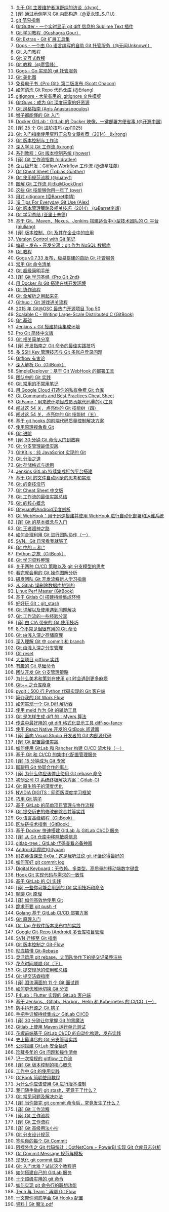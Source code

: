 1. [关于 Git 主要维护者滨野纯的访谈（dyng）](https://weekly.manong.io/bounce?nid=3&aid=47&url=http%3A%2F%2Fblog.dyngr.com%2Fblog%2F2013%2F09%2F26%2Fjunio-c-hamano-interview)
1. [[译] 通过示例学习 Git 内部构造（@夏永锋_SJTU）](https://weekly.manong.io/bounce?nid=6&aid=93&url=http%3A%2F%2Fyoungsterxyf.github.io%2F2013%2F09%2F28%2Flearning-git-internals-by-example%2F)
1. [git 简易指南](https://weekly.manong.io/bounce?nid=17&aid=367&url=http%3A%2F%2Frogerdudler.github.io%2Fgit-guide%2Findex.zh.html)
1. [GitGutter - 一个实时显示 git diff 信息的 Sublime Text 插件](https://weekly.manong.io/bounce?nid=18&aid=413&url=https%3A%2F%2Fgithub.com%2Fjisaacks%2FGitGutter)
1. [Git 学习教程（Kushagra Gour）](https://weekly.manong.io/bounce?nid=19&aid=446&url=http%3A%2F%2Fkushagragour.in%2Fblog%2F2014%2F01%2Fbuild-git-learn-git%2F)
1. [Git Extras - Git 扩展工具集](https://weekly.manong.io/bounce?nid=24&aid=783&url=https%3A%2F%2Fgithub.com%2Fvisionmedia%2Fgit-extras)
1. [Gogs - 一个由 Go 语言编写的自助 Git 托管服务（@无闻Unknown）](https://weekly.manong.io/bounce?nid=25&aid=848&url=https%3A%2F%2Fgithub.com%2Fgogits%2Fgogs)
1. [Git 入门教程](https://weekly.manong.io/bounce?nid=28&aid=953&url=http%3A%2F%2Fwww.git-tower.com%2Flearn%2F)
1. [Git 交互式教程](https://weekly.manong.io/bounce?nid=30&aid=1026&url=https%3A%2F%2Ftry.github.io%2F)
1. [Git 教程（@廖雪峰）](https://weekly.manong.io/bounce?nid=38&aid=1252&url=http%3A%2F%2Fwww.liaoxuefeng.com%2Fwiki%2F0013739516305929606dd18361248578c67b8067c8c017b000)
1. [Gogs - Go 实现的 git 托管服务](https://weekly.manong.io/bounce?nid=42&aid=1378&url=https%3A%2F%2Fgithub.com%2Fgogits%2Fgogs%2F)
1. [Git 美化图](https://weekly.manong.io/bounce?nid=44&aid=1433&url=http%3A%2F%2Fjustinhileman.info%2Farticle%2Fgit-pretty%2F)
1. [免费电子书《Pro Git》第二版发布 (Scott Chacon)](https://weekly.manong.io/bounce?nid=49&aid=1564&url=http%3A%2F%2Fgit-scm.com%2Fbook%2Fen%2Fv2)
1. [如何清洗 Git Repo 代码仓库 (@Erlang)](https://weekly.manong.io/bounce?nid=49&aid=1568&url=http%3A%2F%2Fblog.eood.cn%2Fhow-to-clean-up-git-repo)
1. [gitignore - 大量有用的 .gitignore 文件模版](https://weekly.manong.io/bounce?nid=58&aid=1817&url=https%3A%2F%2Fgithub.com%2Fgithub%2Fgitignore)
1. [GitGuys：成为 Git 深度玩家的好资源](https://weekly.manong.io/bounce?nid=62&aid=1950&url=http%3A%2F%2Fwww.gitguys.com%2Ftopics%2F)
1. [Git 风格指南 (Agis Anastasopoulos)](https://weekly.manong.io/bounce?nid=66&aid=2098&url=https%3A%2F%2Fgithub.com%2Fagis-%2Fgit-style-guide)
1. [猴子都能懂的 Git 入门](https://weekly.manong.io/bounce?nid=68&aid=2185&url=http%3A%2F%2Fbacklogtool.com%2Fgit-guide%2Fcn%2F)
1. [Docker GitLab：GitLab 的 Docker 映像，一键部署方便省事 (@开源中国)](https://weekly.manong.io/bounce?nid=68&aid=2192&url=http%3A%2F%2Fwww.oschina.net%2Fp%2Fdocker-gitlab)
1. [[译] 25 个 Git 进阶技巧 (zpl1025)](https://weekly.manong.io/bounce?nid=70&aid=2271&url=http%3A%2F%2Flinux.cn%2Farticle-5418-weibo.html)
1. [Git 入门指南使用资料汇总及文章推荐（2014） (ixirong)](https://weekly.manong.io/bounce?nid=73&aid=2453&url=http%3A%2F%2Fixirong.com%2F2014%2F11%2F19%2Fthe-way-to-learn-git%2F)
1. [Git 版本控制与工作流](https://weekly.manong.io/bounce?nid=74&aid=2504&url=http%3A%2F%2Fwww.jianshu.com%2Fp%2F67afe711c731)
1. [深入学习 Git 工作流 (ixirong)](https://weekly.manong.io/bounce?nid=75&aid=2568&url=https%3A%2F%2Fgithub.com%2Fxirong%2Fmy-git%2Fblob%2Fmaster%2Fgit-workflow-tutorial.md)
1. [系列教程：Git 版本控制系统 (ihower)](https://weekly.manong.io/bounce?nid=76&aid=2634&url=https%3A%2F%2Fihower.tw%2Fgit%2F)
1. [[译] Git 工作流指南 (oldratlee)](https://weekly.manong.io/bounce?nid=81&aid=3020&url=https%3A%2F%2Fgithub.com%2Foldratlee%2Ftranslations%2Ftree%2Fmaster%2Fgit-workflows-and-tutorials)
1. [企业级开发：Gitflow Workflow 工作流 (@流星狂飙)](https://weekly.manong.io/bounce?nid=81&aid=3021&url=http%3A%2F%2Fwww.jianshu.com%2Fp%2F104fa8b15d1e)
1. [Git Cheat Sheet (Tobias Günther)](https://weekly.manong.io/bounce?nid=82&aid=3152&url=http%3A%2F%2Fwww.git-tower.com%2Fblog%2Fgit-cheat-sheet%2F)
1. [Git 使用规范流程 (@ruanyf)](https://weekly.manong.io/bounce?nid=83&aid=3215&url=http%3A%2F%2Fwww.ruanyifeng.com%2Fblog%2F2015%2F08%2Fgit-use-process.html)
1. [图解 Git 工作流 (llitfk@DockOne)](https://weekly.manong.io/bounce?nid=85&aid=3401&url=http%3A%2F%2Fwww.jianshu.com%2Fp%2F08ad7e427fec)
1. [这些 Git 技能够你用一年了 (pyer)](https://weekly.manong.io/bounce?nid=86&aid=3455&url=http%3A%2F%2Fwww.cnblogs.com%2Fpyer%2Fp%2F4752770.html)
1. [用对 gitignore (@Barret李靖)](https://weekly.manong.io/bounce?nid=87&aid=3554&url=http%3A%2F%2Fwww.barretlee.com%2Fblog%2F2015%2F09%2F06%2Fset-gitignore-after-add-file%2F)
1. [19 Tips For Everyday Git Use (Alex)](https://weekly.manong.io/bounce?nid=88&aid=3641&url=http%3A%2F%2Fwww.alexkras.com%2F19-git-tips-for-everyday-use%2F%3Fhmsr%3Dtoutiao.io%26utm_medium%3Dtoutiao.io%26utm_source%3Dtoutiao.io)
1. [Git 版本管理策略及相关技巧（2014） (@Barret李靖)](https://weekly.manong.io/bounce?nid=89&aid=3729&url=http%3A%2F%2Fwww.barretlee.com%2Fblog%2F2014%2F05%2F07%2Fcb-git-improve%2F%3Fhmsr%3Dtoutiao.io%26utm_medium%3Dtoutiao.io%26utm_source%3Dtoutiao.io)
1. [Git 学习总结 (亚里士朱德)](https://weekly.manong.io/bounce?nid=89&aid=3756&url=http%3A%2F%2Fyalishizhude.github.io%2F2015%2F09%2F16%2Fgit%2F%3Fhmsr%3Dtoutiao.io%26utm_medium%3Dtoutiao.io%26utm_source%3Dtoutiao.io)
1. [基于 Git、Maven、Nexus、Jenkins 搭建适合中小型技术团队的 CI 平台 (qiuliang)](https://weekly.manong.io/bounce?nid=90&aid=3866&url=http%3A%2F%2Fwww.qiuliang.net%2Ftech%2F2015%2F10%2F02%2Fgit-nexus-jenkins-ci.html%3Fhmsr%3Dtoutiao.io%26utm_medium%3Dtoutiao.io%26utm_source%3Dtoutiao.io)
1. [[译] 版本控制、Git 及其在企业中的应用](https://weekly.manong.io/bounce?nid=91&aid=3942&url=http%3A%2F%2Fwww.infoq.com%2Fcn%2Farticles%2Fgit-enterprise)
1. [Version Control with Git 笔记](https://weekly.manong.io/bounce?nid=96&aid=4381&url=http%3A%2F%2Fwiki.tankywoo.com%2Fbook%2Fversion-control-with-git.html)
1. [编辑 - 发布 - 开发分离：git 作为 NoSQL 数据库](https://weekly.manong.io/bounce?nid=96&aid=4409&url=https%3A%2F%2Fwww.phodal.com%2Fblog%2Fediting-publishing-coding-seperate-git-nosql-database%2F)
1. [Git 教程](https://weekly.manong.io/bounce?nid=97&aid=4478&url=https%3A%2F%2Fgithub.com%2Fgeeeeeeeeek%2Fgit-recipes%2Fwiki)
1. [Gogs v0.7.33 发布，极易搭建的自助 Git 托管服务](https://weekly.manong.io/bounce?nid=98&aid=4618&url=http%3A%2F%2Fwww.oschina.net%2Fnews%2F68729%2Fgogs-0-7-33)
1. [常用 Git 命令清单](https://weekly.manong.io/bounce?nid=99&aid=4667&url=http%3A%2F%2Fwww.ruanyifeng.com%2Fblog%2F2015%2F12%2Fgit-cheat-sheet.html)
1. [Git 超级简明手册](https://weekly.manong.io/bounce?nid=99&aid=4707&url=https%3A%2F%2Fgithub.com%2Fshendl1978%2Fblog%2Fwiki%2FGit%25E8%25B6%2585%25E7%25BA%25A7%25E7%25AE%2580%25E6%2598%258E%25E6%2589%258B%25E5%2586%258C)
1. [[译] Git 学习圣经《Pro Git 2nd》](https://weekly.manong.io/bounce?nid=101&aid=4853&url=http%3A%2F%2Fgit-scm.com%2Fbook%2Fzh%2Fv2)
1. [用 Docker 和 Git 搭建在线开发环境](https://weekly.manong.io/bounce?nid=101&aid=4861&url=http%3A%2F%2Fdockone.io%2Farticle%2F930)
1. [Git 协作流程](https://weekly.manong.io/bounce?nid=101&aid=4873&url=http%3A%2F%2Fwww.ruanyifeng.com%2Fblog%2F2015%2F12%2Fgit-workflow.html)
1. [Git 全解析之用起来先](https://weekly.manong.io/bounce?nid=102&aid=4927&url=http%3A%2F%2Fwustrive2008.github.io%2F2016%2F01%2F06%2F%25E7%2589%2588%25E6%259C%25AC%25E6%258E%25A7%25E5%2588%25B6%2FGit%25E5%2585%25A8%25E8%25A7%25A3%25E6%259E%2590%25E4%25B9%258B%25E5%2585%2588%25E7%2594%25A8%25E8%25B5%25B7%25E6%259D%25A5%2F)
1. [Githug：Git 游戏通关流程](https://weekly.manong.io/bounce?nid=102&aid=4931&url=http%3A%2F%2Fwww.jianshu.com%2Fp%2F482b32716bbe)
1. [2015 年 Git@OSC 最热门开源项目 Top 50](https://weekly.manong.io/bounce?nid=102&aid=4952&url=http%3A%2F%2Fwww.oschina.net%2Fnews%2F69661%2F2015-git-osc--opensource-project-ranking-top-50)
1. [Scalable C - Writing Large-Scale Distributed C (GitBook)](https://weekly.manong.io/bounce?nid=103&aid=4985&url=https%3A%2F%2Fhintjens.gitbooks.io%2Fscalable-c%2Fcontent%2Fpreface.html)
1. [Git 基础](https://weekly.manong.io/bounce?nid=103&aid=5010&url=https%3A%2F%2Fgithub.com%2Fmzkmzk%2FRead%2Fblob%2Fmaster%2Fprogit.md)
1. [Jenkins + Git 搭建持续集成环境](https://weekly.manong.io/bounce?nid=103&aid=5052&url=http%3A%2F%2Fwww.cnblogs.com%2Fdojo-lzz%2Fp%2F5125619.html%3Ff%3Dtt)
1. [Pro Git 简体中文版](https://weekly.manong.io/bounce?nid=106&aid=5298&url=http%3A%2F%2Fiissnan.com%2Fprogit%2F)
1. [Git 相关简单分享](https://weekly.manong.io/bounce?nid=108&aid=5444&url=http%3A%2F%2Fwww.jianshu.com%2Fp%2F331cd9fdeae7)
1. [[译] 开发指南之 Git 命令的最佳实践技巧](https://weekly.manong.io/bounce?nid=109&aid=5495&url=http%3A%2F%2Fwww.freebuf.com%2Ftools%2F98396.html)
1. [多 SSH Key 管理技巧与 Git 多账户登录问题](https://weekly.manong.io/bounce?nid=109&aid=5524&url=http%3A%2F%2Fwww.barretlee.com%2Fblog%2F2016%2F03%2F09%2Fconfig-in-ssh-after-troubling-git-connection%2F)
1. [Gitflow 有害论](https://weekly.manong.io/bounce?nid=112&aid=5785&url=http%3A%2F%2Finsights.thoughtworkers.org%2Fgitflow-consider-harmful%2F)
1. [深入解析 Go（GitBook）](https://weekly.manong.io/bounce?nid=114&aid=8886&url=https%3A%2F%2Ftoutiao.io%2Fk%2Fagdqbh)
1. [SimpleDeployer：基于 Git WebHook 的部署工具](https://weekly.manong.io/bounce?nid=114&aid=5956&url=https%3A%2F%2Fgithub.com%2Fyourtion%2FSimpleDeployer)
1. [团队中的 Git 实践](https://weekly.manong.io/bounce?nid=115&aid=6002&url=https%3A%2F%2Fourai.ws%2Fposts%2Fworking-with-git-in-team%2F)
1. [Git 常用的不常用笔记](https://weekly.manong.io/bounce?nid=115&aid=6032&url=http%3A%2F%2Fleoray.leanote.com%2Fpost%2Fgit)
1. [用 Google Cloud 打造你的私有免费 Git 仓库](https://weekly.manong.io/bounce?nid=116&aid=6106&url=http%3A%2F%2Fchinagdg.org%2F2016%2F04%2F%25E7%2594%25A8-google-cloud-%25E6%2589%2593%25E9%2580%25A0%25E4%25BD%25A0%25E7%259A%2584%25E7%25A7%2581%25E6%259C%2589%25E5%2585%258D%25E8%25B4%25B9-git-%25E4%25BB%2593%25E5%25BA%2593%2F)
1. [Git Commands and Best Practices Cheat Sheet](https://weekly.manong.io/bounce?nid=116&aid=6110&url=http%3A%2F%2Fzeroturnaround.com%2Frebellabs%2Fgit-commands-and-best-practices-cheat-sheet%2F)
1. [GitFame：用来统计项目成员贡献代码量的小工具](https://weekly.manong.io/bounce?nid=117&aid=6202&url=https%3A%2F%2Fgithub.com%2Foleander%2Fgit-fame-rb)
1. [闯过这 54 关，点亮你的 Git 技能树（四）](https://weekly.manong.io/bounce?nid=118&aid=6242&url=https%3A%2F%2Fcodingstyle.cn%2Ftopics%2F178)
1. [闯过这 54 关，点亮你的 Git 技能树（五）](https://weekly.manong.io/bounce?nid=119&aid=6333&url=https%3A%2F%2Fcodingstyle.cn%2Ftopics%2F181)
1. [基于 git hooks 的前端代码质量控制解决方案](https://weekly.manong.io/bounce?nid=120&aid=6400&url=https%3A%2F%2Fgithub.com%2Fkuitos%2Fkuitos.github.io%2Fissues%2F28)
1. [使用原理视角看 Git](https://weekly.manong.io/bounce?nid=122&aid=6565&url=https%3A%2F%2Fblog.coding.net%2Fblog%2Fprinciple-of-Git)
1. [Git 进阶](https://weekly.manong.io/bounce?nid=123&aid=6643&url=http%3A%2F%2Fmp.weixin.qq.com%2Fs%3F__biz%3DMzA4NTQwNDcyMA%3D%3D%26mid%3D2650661929%26idx%3D1%26sn%3D69e00516a30723c5a20af3c7a84173a4)
1. [[译] 30 分钟 Git 命令入门到放弃](https://weekly.manong.io/bounce?nid=124&aid=6703&url=http%3A%2F%2Fwww.w3ctrain.com%2F2016%2F06%2F26%2Flearn-git-in-30-minutes%2F)
1. [Git 分支管理最佳实践](https://weekly.manong.io/bounce?nid=124&aid=6730&url=http%3A%2F%2Fwww.ibm.com%2Fdeveloperworks%2Fcn%2Fjava%2Fj-lo-git-mange%2Findex.html)
1. [GitKit.js：纯 JavaScript 实现的 Git](https://weekly.manong.io/bounce?nid=124&aid=6736&url=https%3A%2F%2Fgithub.com%2FSamyPesse%2Fgitkit-js)
1. [Git 分治之道 ](https://weekly.manong.io/bounce?nid=126&aid=6856&url=https%3A%2F%2Fzhuanlan.zhihu.com%2Fp%2F21486693)
1. [Git 存储格式与运用](https://weekly.manong.io/bounce?nid=127&aid=6929&url=http%3A%2F%2Fforcemz.net%2Fgit%2F2016%2F07%2F10%2FGitStorage%2F)
1. [Jenkins GitLab 持续集成打包平台搭建](https://weekly.manong.io/bounce?nid=128&aid=6963&url=http%3A%2F%2Fskyseraph.com%2F2016%2F07%2F18%2FTools%2FJenkins%2520Gitlab%25E6%258C%2581%25E7%25BB%25AD%25E9%259B%2586%25E6%2588%2590%25E6%2589%2593%25E5%258C%2585%25E5%25B9%25B3%25E5%258F%25B0%25E6%2590%25AD%25E5%25BB%25BA%2F)
1. [基于 Git 的文件自动同步的思考和实现](https://weekly.manong.io/bounce?nid=128&aid=6964&url=http%3A%2F%2Fwuzhiwei.net%2Ffile_sync_git%2F)
1. [Git 的奇技淫巧](https://weekly.manong.io/bounce?nid=130&aid=7120&url=https%3A%2F%2Fgithub.com%2F521xueweihan%2Fgit-tips)
1. [Git Cheat Sheet 中文版](https://weekly.manong.io/bounce?nid=132&aid=7265&url=http%3A%2F%2Ftoutiao.io%2Fj%2F9w9tgk)
1. [Git 工作流的最佳实践总结](https://weekly.manong.io/bounce?nid=135&aid=7467&url=http%3A%2F%2Ftoutiao.io%2Fj%2F7h26k3)
1. [Git 的核心概念](https://weekly.manong.io/bounce?nid=138&aid=7663&url=https%3A%2F%2Ftoutiao.io%2Fj%2Fev3jrb)
1. [Gityuan的Android深度剖析](https://weekly.manong.io/bounce?nid=140&aid=7832&url=http%3A%2F%2Ftoutiao.io%2Fsubjects%2F73076)
1. [Git WebHook：用于迅速搭建并使用 WebHook 进行自动化部署和运维系统](https://weekly.manong.io/bounce?nid=141&aid=7893&url=https%3A%2F%2Ftoutiao.io%2Fk%2Fe3xh5l)
1. [[译] Git 的基本概念与入门](https://weekly.manong.io/bounce?nid=145&aid=8119&url=https%3A%2F%2Ftoutiao.io%2Fk%2Fdqe32l)
1. [Git 王者超神之路](https://weekly.manong.io/bounce?nid=145&aid=8122&url=https%3A%2F%2Ftoutiao.io%2Fk%2Fqozd8l)
1. [如何合理利用 Git 进行团队协作（一）](https://weekly.manong.io/bounce?nid=147&aid=8237&url=https%3A%2F%2Ftoutiao.io%2Fk%2F8pvy7x)
1. [SVN、Git 日常看我就够了](https://weekly.manong.io/bounce?nid=148&aid=8291&url=https%3A%2F%2Ftoutiao.io%2Fk%2F84rpdi)
1. [Git 中的 ~ 和 ^](https://weekly.manong.io/bounce?nid=150&aid=8417&url=https%3A%2F%2Ftoutiao.io%2Fk%2Fw42onn)
1. [Python 之旅（GitBook）](https://weekly.manong.io/bounce?nid=151&aid=8463&url=https%3A%2F%2Ftoutiao.io%2Fk%2Fibis6n)
1. [Git 学习资料整理](https://weekly.manong.io/bounce?nid=151&aid=8469&url=https%3A%2F%2Ftoutiao.io%2Fk%2Fe0z7t1)
1. [关于两种 CI/CD 策略以及 git 分支模型的思考](https://weekly.manong.io/bounce?nid=151&aid=8470&url=https%3A%2F%2Ftoutiao.io%2Fk%2F0h09qz)
1. [看完就会用的 Git 操作图解分析](https://weekly.manong.io/bounce?nid=152&aid=8533&url=https%3A%2F%2Ftoutiao.io%2Fk%2Fjdf8pv)
1. [研发团队 Git 开发流程新人学习指南](https://weekly.manong.io/bounce?nid=153&aid=8607&url=https%3A%2F%2Ftoutiao.io%2Fk%2Fxr5ri1)
1. [从 Gitlab 误删除数据库想到的](https://weekly.manong.io/bounce?nid=153&aid=8592&url=https%3A%2F%2Ftoutiao.io%2Fk%2F380iab)
1. [Linux Perf Master (GitBook)](https://weekly.manong.io/bounce?nid=154&aid=8675&url=https%3A%2F%2Ftoutiao.io%2Fk%2Fcozjnd)
1. [基于 Gitlab CI 搭建持续集成环境](https://weekly.manong.io/bounce?nid=154&aid=8688&url=https%3A%2F%2Ftoutiao.io%2Fk%2Frxtd42)
1. [好好玩 Git：git_stash](https://weekly.manong.io/bounce?nid=154&aid=8696&url=https%3A%2F%2Ftoutiao.io%2Fk%2Fu5pw9u)
1. [Git 详解以及使用遇到问题解决](https://weekly.manong.io/bounce?nid=156&aid=8820&url=https%3A%2F%2Ftoutiao.io%2Fk%2Ffar2l2)
1. [Git 工作流的一些经验分享](https://weekly.manong.io/bounce?nid=156&aid=8833&url=https%3A%2F%2Ftoutiao.io%2Fk%2Fpb0bnk)
1. [[译] 由 CIA 带来的 Git 使用技巧](https://weekly.manong.io/bounce?nid=158&aid=8973&url=https%3A%2F%2Ftoutiao.io%2Fk%2Fg9xq9f)
1. [8 个不常见但很有用的 Git 命令](https://weekly.manong.io/bounce?nid=160&aid=9108&url=https%3A%2F%2Ftoutiao.io%2Fk%2Fr5y8t8)
1. [Git 由浅入深之存储原理](https://weekly.manong.io/bounce?nid=160&aid=9113&url=https%3A%2F%2Ftoutiao.io%2Fk%2Fbuqh3c)
1. [深入理解 Git 中 commit 和 branch](https://weekly.manong.io/bounce?nid=161&aid=9187&url=https%3A%2F%2Ftoutiao.io%2Fk%2F1twcad)
1. [Git 由浅入深之分支管理](https://weekly.manong.io/bounce?nid=162&aid=9254&url=https%3A%2F%2Ftoutiao.io%2Fk%2Fm2qaii)
1. [Git reset](https://weekly.manong.io/bounce?nid=162&aid=9271&url=https%3A%2F%2Ftoutiao.io%2Fk%2Fextoyh)
1. [大型项目 gitflow 实践](https://weekly.manong.io/bounce?nid=162&aid=9272&url=https%3A%2F%2Ftoutiao.io%2Fk%2F44t31n)
1. [有趣的 Git 基础命令](https://weekly.manong.io/bounce?nid=163&aid=9326&url=https%3A%2F%2Ftoutiao.io%2Fk%2Fztzwvk)
1. [团队开发 Git 分支管理策略](https://weekly.manong.io/bounce?nid=163&aid=9327&url=https%3A%2F%2Ftoutiao.io%2Fk%2Fyl5gq8)
1. [为什么美术和策划在使用 git 时会遇到更多麻烦](https://weekly.manong.io/bounce?nid=163&aid=9346&url=https%3A%2F%2Ftoutiao.io%2Fk%2Fwud7zb)
1. [Git++ 之仓库瘦身](https://weekly.manong.io/bounce?nid=164&aid=9399&url=https%3A%2F%2Ftoutiao.io%2Fk%2Frevlv8)
1. [pygit：500 行 Python 代码实现的 Git 客户端](https://weekly.manong.io/bounce?nid=166&aid=9576&url=https%3A%2F%2Ftoutiao.io%2Fk%2Fog5mcw)
1. [简介我的 Git Work Flow](https://weekly.manong.io/bounce?nid=167&aid=9617&url=https%3A%2F%2Ftoutiao.io%2Fk%2Ff5im3c)
1. [如何实现一个 Git Diff 解析器](https://weekly.manong.io/bounce?nid=168&aid=9679&url=https%3A%2F%2Ftoutiao.io%2Fk%2Fn5ws67)
1. [使用 meld 作为 Git 的辅助工具](https://weekly.manong.io/bounce?nid=170&aid=9829&url=https%3A%2F%2Ftoutiao.io%2Fk%2F4jmjyq)
1. [Git 是怎样生成 diff 的：Myers 算法](https://weekly.manong.io/bounce?nid=170&aid=9836&url=https%3A%2F%2Ftoutiao.io%2Fk%2Ft31dvb)
1. [传说中最好用的 git diff 格式化显示工具 diff-so-fancy](https://weekly.manong.io/bounce?nid=170&aid=9838&url=https%3A%2F%2Ftoutiao.io%2Fk%2Ffm0k6x)
1. [使用 React Native 开发的 GitBook 阅读器](https://weekly.manong.io/bounce?nid=172&aid=9991&url=https%3A%2F%2Ftoutiao.io%2Fk%2F8nn82y)
1. [[译] 面向 Visual Studio 开发者的 Git 内部源代码](https://weekly.manong.io/bounce?nid=176&aid=10234&url=http%3A%2F%2Fmp.weixin.qq.com%2Fs%2F3EtuI_CBhd8mKjBufa01xw)
1. [[译] Git 配置最佳实践](https://weekly.manong.io/bounce?nid=176&aid=10235&url=https%3A%2F%2Ftoutiao.io%2Fk%2Fw0lj0d)
1. [如何使用 GitLab 和 Rancher 构建 CI/CD 流水线（一）](https://weekly.manong.io/bounce?nid=180&aid=10540&url=https%3A%2F%2Ftoutiao.io%2Fk%2Figx3e4)
1. [基于 Git 和 CI/CD 的集中化配置管理服务](https://weekly.manong.io/bounce?nid=182&aid=10672&url=https%3A%2F%2Ftoutiao.io%2Fk%2Fny5k34)
1. [[译] 15 分钟成为 Git 专家](https://weekly.manong.io/bounce?nid=184&aid=10825&url=https%3A%2F%2Ftoutiao.io%2Fk%2F8z92sj)
1. [聊聊用 Git 协同合作的事儿](https://weekly.manong.io/bounce?nid=184&aid=10828&url=http%3A%2F%2Fmp.weixin.qq.com%2Fs%2FTQRbcYu5m5px55SAmAhN8w)
1. [[译] 为什么你应该停止使用 Git rebase 命令](https://weekly.manong.io/bounce?nid=187&aid=11081&url=https%3A%2F%2Ftoutiao.io%2Fk%2Fbuywql)
1. [初创公司 CI 系统终极解决方案：Gitlab-CI](https://weekly.manong.io/bounce?nid=193&aid=11483&url=https%3A%2F%2Ftoutiao.io%2Fk%2Fgd1pkx)
1. [Git 原生钩子的深度优化](https://weekly.manong.io/bounce?nid=194&aid=11539&url=https%3A%2F%2Ftoutiao.io%2Fk%2Finuyaz)
1. [NVIDIA DIGITS：网页版深度学习框架](https://weekly.manong.io/bounce?nid=195&aid=11607&url=http%3A%2F%2Fmp.weixin.qq.com%2Fs%2FjQLMLpUTHb_xERI6jthfHA)
1. [巧用 Git 钩子](https://weekly.manong.io/bounce?nid=195&aid=11625&url=https%3A%2F%2Ftoutiao.io%2Fk%2Fk237rm)
1. [基于 GitLab 的简单项目管理与协作流程](https://weekly.manong.io/bounce?nid=195&aid=11630&url=https%3A%2F%2Ftoutiao.io%2Fk%2Fhxppai)
1. [Git 提交历史的修改删除合并等实践](https://weekly.manong.io/bounce?nid=197&aid=11759&url=https%3A%2F%2Ftoutiao.io%2Fk%2Flib9yz)
1. [Go 语言高级编程（GitBook）](https://weekly.manong.io/bounce?nid=200&aid=11982&url=https%3A%2F%2Ftoutiao.io%2Fk%2Fa8suqk)
1. [区块链技术指南（GitBook）](https://weekly.manong.io/bounce?nid=201&aid=12078&url=https%3A%2F%2Ftoutiao.io%2Fk%2Fj2n2ea)
1. [基于 Docker 快速搭建 GitLab 与 GitLab CI/CD 服务](https://weekly.manong.io/bounce?nid=207&aid=12524&url=https%3A%2F%2Ftoutiao.io%2Fk%2Fn1hviv)
1. [[译] 从 Git 仓库中移除敏感信息](https://weekly.manong.io/bounce?nid=208&aid=12581&url=https%3A%2F%2Ftoutiao.io%2Fk%2Fo28aza)
1. [gitlab-tree：GitLab 代码查看必备神器](https://weekly.manong.io/bounce?nid=209&aid=12677&url=https%3A%2F%2Ftoutiao.io%2Fk%2F09dtd6)
1. [Android达摩院(Gityuan)](https://weekly.manong.io/bounce?nid=214&aid=13032&url=http%3A%2F%2Ftoutiao.io%2Fsubjects%2F73076%23214)
1. [码农英语课堂 0x0a：这是我听过说 git 坏话说得最好的](https://weekly.manong.io/bounce?nid=215&aid=13081&url=https%3A%2F%2Fmp.weixin.qq.com%2Fs%2Fhxdm7Lw_eytEnZw2C5bgqA)
1. [如何写好 git commit log](https://weekly.manong.io/bounce?nid=215&aid=13088&url=https%3A%2F%2Ftoutiao.io%2Fk%2F5wkeoj)
1. [Digital Keyboard：无依赖、多类型、高质量的移动端数字键盘](https://weekly.manong.io/bounce?nid=216&aid=13159&url=https%3A%2F%2Ftoutiao.io%2Fk%2Fd6spih)
1. [Hook Git 实现代码与需求的一致性](https://weekly.manong.io/bounce?nid=224&aid=13684&url=https%3A%2F%2Fmp.weixin.qq.com%2Fs%2FxQXOw4YxVc3WtowxxVMxsg)
1. [基于 GitLab 的 CI 实践](https://weekly.manong.io/bounce?nid=226&aid=13815&url=https%3A%2F%2Fmp.weixin.qq.com%2Fs%2FZzJnZtZn3sX-JmPfs1uASg)
1. [[译] 一些你可能会用到的 Git 实用技巧和命令](https://weekly.manong.io/bounce?nid=227&aid=13882&url=https%3A%2F%2Fmp.weixin.qq.com%2Fs%2FpQfxMGU6mB3AmZIiFpw2bQ)
1. [聊聊 Git 原理](https://weekly.manong.io/bounce?nid=228&aid=13943&url=https%3A%2F%2Fmp.weixin.qq.com%2Fs%2FuBkRUkUKrVHnf4lt9vASIA)
1. [[译] 如何高效地使用 Git](https://weekly.manong.io/bounce?nid=231&aid=14162&url=https%3A%2F%2Ftoutiao.io%2Fk%2Fyizapg)
1. [跪求不要 git push -f](https://weekly.manong.io/bounce?nid=234&aid=14357&url=https%3A%2F%2Ftoutiao.io%2Fk%2Fi1eiic)
1. [Golang 基于 GitLab CI/CD 部署方案](https://weekly.manong.io/bounce?nid=235&aid=14403&url=https%3A%2F%2Ftoutiao.io%2Fk%2Fwzqut3)
1. [Git 原理入门](https://weekly.manong.io/bounce?nid=235&aid=14408&url=https%3A%2F%2Ftoutiao.io%2Fk%2Frie4tw)
1. [Git Tag 在软件版本发布中的实践](https://weekly.manong.io/bounce?nid=237&aid=14562&url=https%3A%2F%2Ftoutiao.io%2Fk%2Fx6eqio)
1. [Google Git-Repo (Android) 多仓库项目管理](https://weekly.manong.io/bounce?nid=241&aid=14803&url=https%3A%2F%2Ftoutiao.io%2Fk%2Fbrgzpa)
1. [SVN 迁移至 Git 指南](https://weekly.manong.io/bounce?nid=241&aid=14815&url=https%3A%2F%2Fmp.weixin.qq.com%2Fs%2FgnXoY9M09YycJyhwVVpmIA)
1. [Git 版本控制之 Git-Flow](https://weekly.manong.io/bounce?nid=243&aid=14917&url=https%3A%2F%2Ftoutiao.io%2Fk%2F3auvvy)
1. [彻底搞懂 Git-Rebase](https://weekly.manong.io/bounce?nid=244&aid=14997&url=https%3A%2F%2Ftoutiao.io%2Fk%2Fwlfdqh)
1. [灵活运用 git rebase，让团队协作下的提交记录整洁些](https://weekly.manong.io/bounce?nid=244&aid=15001&url=https%3A%2F%2Ftoutiao.io%2Fk%2F1o3n4i)
1. [花点时间顺顺 Git（下）](https://weekly.manong.io/bounce?nid=244&aid=15009&url=https%3A%2F%2Fmp.weixin.qq.com%2Fs%2FK7004_PVFW0kj8vcFh0s6Q)
1. [Git 提交规范的使用和总结](https://weekly.manong.io/bounce?nid=246&aid=15123&url=https%3A%2F%2Ftoutiao.io%2Fk%2Fmjznew)
1. [Git 提交洁癖指南](https://weekly.manong.io/bounce?nid=248&aid=15268&url=https%3A%2F%2Ftoutiao.io%2Fk%2F5an9vk)
1. [[译] 泪流满面的 11 个 Git 面试题](https://weekly.manong.io/bounce?nid=250&aid=15434&url=https%3A%2F%2Fmp.weixin.qq.com%2Fs%2FghF27N0XjgG0pw2XpGDCYA)
1. [如何更优雅地切换 Git 分支](https://weekly.manong.io/bounce?nid=251&aid=15499&url=https%3A%2F%2Ftoutiao.io%2Fk%2F513sso)
1. [F4Lab：Flutter 实现的 GitLab 客户端](https://weekly.manong.io/bounce?nid=254&aid=15717&url=https%3A%2F%2Ftoutiao.io%2Fk%2F2qvypg)
1. [基于 Jenkins、Gitlab、Harbor、Helm 和 Kubernetes 的 CI/CD（一）](https://weekly.manong.io/bounce?nid=259&aid=16051&url=https%3A%2F%2Ftoutiao.io%2Fk%2Fqvu9gn)
1. [防手抖开源之 Git 钩子](https://weekly.manong.io/bounce?nid=260&aid=16099&url=https%3A%2F%2Ftoutiao.io%2Fk%2F750zvl)
1. [手把手详解持续集成之 GitLab CI/CD](https://weekly.manong.io/bounce?nid=260&aid=16107&url=https%3A%2F%2Ftoutiao.io%2Fk%2F51lb2w)
1. [[译] 30 分钟让你掌握 Git 的黑魔法](https://weekly.manong.io/bounce?nid=264&aid=16431&url=https%3A%2F%2Fmp.weixin.qq.com%2Fs%2F2SKc8zZSwv_taeLhy8_nuw)
1. [Gitlab 上使用 Maven 运行单元测试](https://weekly.manong.io/bounce?nid=264&aid=16457&url=https%3A%2F%2Fmp.weixin.qq.com%2Fs%2FvQzSEJCkvrTP6KGwkZnTzA)
1. [花椒前端基于 GitLab CI/CD 的自动化构建、发布实践](https://weekly.manong.io/bounce?nid=268&aid=16796&url=https%3A%2F%2Fmp.weixin.qq.com%2Fs%2F0VtDFv5bxJp2OyJGufBV0w)
1. [史上最详尽的 Git 分支管理实践 ](https://weekly.manong.io/bounce?nid=270&aid=16975&url=https%3A%2F%2Fmp.weixin.qq.com%2Fs%2FRSREs3MqxidPX8h8wJfv4Q)
1. [公网搭建 GitLab 安全拾遗](https://weekly.manong.io/bounce?nid=274&aid=17265&url=https%3A%2F%2Ftoutiao.io%2Fk%2Fuax3l8w)
1. [珍藏多年的 Git 问题和操作清单](https://weekly.manong.io/bounce?nid=277&aid=17468&url=https%3A%2F%2Fmp.weixin.qq.com%2Fs%2FKD8UeunsBit4jOxPZ02yQQ)
1. [记一次常规的 gitflow 工作流](https://weekly.manong.io/bounce?nid=278&aid=17577&url=https%3A%2F%2Fmp.weixin.qq.com%2Fs%3F__biz%3DMzUzMzE4MDY0Nw%3D%3D%26mid%3D2247483665%26idx%3D1%26sn%3D5bd10a6d8c2f621a678d7b023bd9988f)
1. [[译] Git 版本控制的核心概念](https://weekly.manong.io/bounce?nid=280&aid=17709&url=https%3A%2F%2Fmp.weixin.qq.com%2Fs%2FvfyKgfsyacGx4uyhzJI3-A)
1. [工作中 Git 的使用实践](https://weekly.manong.io/bounce?nid=281&aid=17767&url=https%3A%2F%2Fmp.weixin.qq.com%2Fs%2Fmje4XVyuDzspttWdOFC02g)
1. [GitBook 简明使用教程](https://weekly.manong.io/bounce?nid=283&aid=17930&url=https%3A%2F%2Ftoutiao.io%2Fk%2Fdmsox6k)
1. [为什么你应该使用 Git 进行版本控制](https://weekly.manong.io/bounce?nid=286&aid=18106&url=https%3A%2F%2Ftoutiao.io%2Fk%2F0cr5pgx)
1. [我们随手做的 git stash，究竟干了什么？](https://weekly.manong.io/bounce?nid=288&aid=18258&url=https%3A%2F%2Fmp.weixin.qq.com%2Fs%2F8ZPrbjBPpmmuJWWiUTMlNg)
1. [Git 常见问题及解决办法](https://weekly.manong.io/bounce?nid=289&aid=18292&url=https%3A%2F%2Ftoutiao.io%2Fk%2Fe0q028e)
1. [[译] 当你敲完 git commit 命令后，究竟发生了什么？](https://weekly.manong.io/bounce?nid=290&aid=18380&url=https%3A%2F%2Ftoutiao.io%2Fk%2F9byxzye)
1. [[译] Git 工作流程](https://weekly.manong.io/bounce?nid=295&aid=18676&url=https%3A%2F%2Ftoutiao.io%2Fk%2Fksl6mhw)
1. [[译] Git 工作流程](https://weekly.manong.io/bounce?nid=295&aid=18676&url=https%3A%2F%2Ftoutiao.io%2Fk%2Fksl6mhw)
1. [[译] Git 工作流程](https://weekly.manong.io/bounce?nid=295&aid=18676&url=https%3A%2F%2Ftoutiao.io%2Fk%2Fksl6mhw)
1. [[译] Git 高级用法小抄](https://weekly.manong.io/bounce?nid=296&aid=18768&url=https%3A%2F%2Ftoutiao.io%2Fk%2F09gmfrl)
1. [Git 分支设计规范](https://weekly.manong.io/bounce?nid=297&aid=18837&url=https%3A%2F%2Ftoutiao.io%2Fk%2Fplu0ohe)
1. [签名你的每个 Git Commit](https://weekly.manong.io/bounce?nid=298&aid=18897&url=https%3A%2F%2Ftoutiao.io%2Fk%2F1l19n4d)
1. [阿捷外传之 Git 代码统计：DotNetCore + PowerBI 实现 Git 仓库日志分析](https://weekly.manong.io/bounce?nid=299&aid=18944&url=https%3A%2F%2Ftoutiao.io%2Fk%2Fihp37qb)
1. [Git Commit Message 规范与模板](https://weekly.manong.io/bounce?nid=300&aid=19012&url=https%3A%2F%2Ftoutiao.io%2Fk%2Fuul3hpl)
1. [规范化 git commit 信息](https://weekly.manong.io/bounce?nid=302&aid=19130&url=https%3A%2F%2Ftoutiao.io%2Fk%2F7q7adba)
1. [Git 入门太难？试试这个教程吧](https://weekly.manong.io/bounce?nid=305&aid=19249&url=https%3A%2F%2Ftoutiao.io%2Fk%2Flutvozo)
1. [如何搭建自己的 GitLab 服务](https://weekly.manong.io/bounce?nid=305&aid=19266&url=https%3A%2F%2Ftoutiao.io%2Fk%2F3bdnij4)
1. [十个超级实用的 git 命令](https://weekly.manong.io/bounce?nid=307&aid=19355&url=https%3A%2F%2Ftoutiao.io%2Fk%2Fwwwv4wa)
1. [如何实现 git 命令行的联想功能](https://weekly.manong.io/bounce?nid=308&aid=19404&url=https%3A%2F%2Ftoutiao.io%2Fk%2Fnr8t1an)
1. [Tech 与 Team：再聊 Git Flow](https://weekly.manong.io/bounce?nid=309&aid=19459&url=https%3A%2F%2Ftoutiao.io%2Fk%2Fipxbdhd)
1. [一文带你彻底学会 Git Hooks 配置](https://weekly.manong.io/bounce?nid=311&aid=19544&url=https%3A%2F%2Ftoutiao.io%2Fk%2Fy2tamtp)
1. [资料 | Git 魔法.pdf](https://weekly.manong.io/bounce?nid=317&aid=19832&url=https%3A%2F%2Fmp.weixin.qq.com%2Fs%2FZ65_nKr-zYhkEflSSWTv1A)
